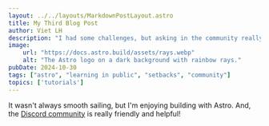 ```yaml
---
layout: ../../layouts/MarkdownPostLayout.astro
title: My Third Blog Post
author: Viet LH
description: "I had some challenges, but asking in the community really helped!"
image:
    url: "https://docs.astro.build/assets/rays.webp"
    alt: "The Astro logo on a dark background with rainbow rays."
pubDate: 2024-10-30
tags: ["astro", "learning in public", "setbacks", "community"]
topics: ['tutorials']
---
```

It wasn't always smooth sailing, but I'm enjoying building with Astro. And, the [Discord community](https://astro.build/chat) is really friendly and helpful!